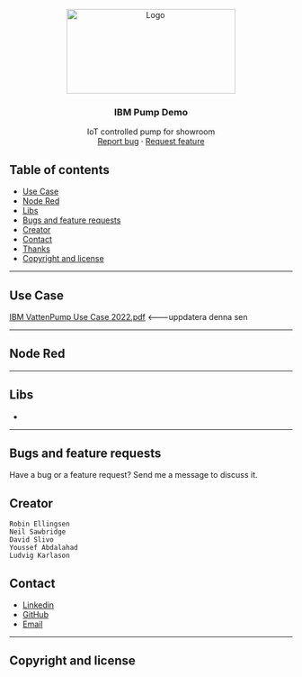 <p align="center">
  <a href="pdf">
    <a href="https://ibb.co/LZ360jt"><img src="http://pngimg.com/uploads/ibm/ibm_PNG19662.png" alt="Logo" border="0" height="150px" width="300"></a>
  </a>

  <h3 align="center">IBM Pump Demo</h3>

  <p align="center">
    IoT controlled pump for showroom
    <br>
    <a href="https://reponame/issues/new?template=bug.md">Report bug</a>
    ·
    <a href="https://reponame/issues/new?template=feature.md&labels=feature">Request feature</a>
  </p>


## Table of contents
- [Use Case](#Use-Case)
- [Node Red](#Node-Red)
- [Libs](#Libs)
- [Bugs and feature requests](#bugs-and-feature-requests)
- [Creator](#creator)
- [Contact](#contact)
- [Thanks](#thanks)
- [Copyright and license](#copyright-and-license)
---
## Use Case
[IBM VattenPump Use Case 2022.pdf](https://github.com/ascoolarobban/Ibm_pump/files/8231150/IBM.VattenPump.Use.Case.2022.pdf) <---uppdatera denna sen






---
## Node Red

---
## Libs
- 



---
## Bugs and feature requests

Have a bug or a feature request? Send me a message to discuss it.


## Creator
    
    Robin Ellingsen
    Neil Sawbridge 
    David Slivo
    Youssef Abdalahad
    Ludvig Karlason
## Contact


- <a href="https://www.linkedin.com/in/iotrobban/">Linkedin</a>
- <a href="https://github.com/ascoolarobban">GitHub</a>
- [Email]("robin@fauxdelorean.com")
---


## Copyright and license

